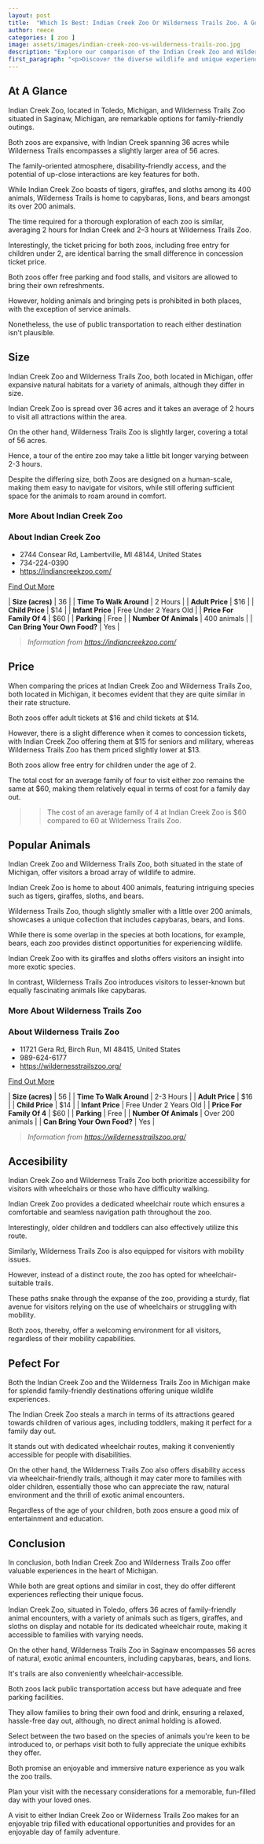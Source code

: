 ```yaml
---
layout: post
title:  "Which Is Best: Indian Creek Zoo Or Wilderness Trails Zoo. A Guide To Which Is The Best Zoo In Michigan, USA"
author: reece
categories: [ zoo ]
image: assets/images/indian-creek-zoo-vs-wilderness-trails-zoo.jpg
description: "Explore our comparison of the Indian Creek Zoo and Wilderness Trails Zoo. Uncover the unique attractions, animals, and experiences each zoo offers, and plan your perfect family outing with our comprehensive guide."
first_paragraph: "<p>Discover the diverse wildlife and unique experiences that Indian Creek Zoo and Wilderness Trails Zoo offer.</p><p>Both located in Michigan, USA, these two zoos offer a blend of education and fun for the entire family.</p><p>With a focus on special encounters, nature, and disability access, these zoos ensure your visit is worthwhile.</p><p>Whether you're charmed by Indian Creek's tigers and giraffes or intrigued by Wilderness Trails's capybaras and lions, you're in for a treat.</p><p>Plan your visit using our comprehensive guide that details location, pricing, accessibility, amenities, and the zoo's prominent animals.</p>"
---
```


<div class="overview" markdown="1"> 

## At A Glance 

Indian Creek Zoo, located in Toledo, Michigan, and Wilderness Trails Zoo situated in Saginaw, Michigan, are remarkable options for family-friendly outings. 

Both zoos are expansive, with Indian Creek spanning 36 acres while Wilderness Trails encompasses a slightly larger area of 56 acres. 

The family-oriented atmosphere, disability-friendly access, and the potential of up-close interactions are key features for both. 

While Indian Creek Zoo boasts of tigers, giraffes, and sloths among its 400 animals, Wilderness Trails is home to capybaras, lions, and bears amongst its over 200 animals. 

The time required for a thorough exploration of each zoo is similar, averaging 2 hours for Indian Creek and 2–3 hours at Wilderness Trails Zoo. 

Interestingly, the ticket pricing for both zoos, including free entry for children under 2, are identical barring the small difference in concession ticket price. 

Both zoos offer free parking and food stalls, and visitors are allowed to bring their own refreshments. 

However, holding animals and bringing pets is prohibited in both places, with the exception of service animals. 

Nonetheless, the use of public transportation to reach either destination isn't plausible.

</div>
    
    

## Size 

Indian Creek Zoo and Wilderness Trails Zoo, both located in Michigan, offer expansive natural habitats for a variety of animals, although they differ in size. 

Indian Creek Zoo is spread over 36 acres and it takes an average of 2 hours to visit all attractions within the area. 

On the other hand, Wilderness Trails Zoo is slightly larger, covering a total of 56 acres. 

Hence, a tour of the entire zoo may take a little bit longer varying between 2-3 hours. 

Despite the differing size, both Zoos are designed on a human-scale, making them easy to navigate for visitors, while still offering sufficient space for the animals to roam around in comfort.
<div class="overview" markdown="1" id="wyntk-indian-creek-zoo"> 

### More About Indian Creek Zoo

<div class="find-out-more" markdown="1">

### About Indian Creek Zoo

- 2744 Consear Rd, Lambertville, MI 48144, United States
- 734-224-0390
- <a href="https://indiancreekzoo.com/">https://indiancreekzoo.com/</a>



<a class="subscribe btn" href="https://indiancreekzoo.com/">Find Out More</a>

</div>


    

| **Size (acres)** | 36 |
| **Time To Walk Around** | 2 Hours |
| **Adult Price** | $16 |
| **Child Price** | $14 |
| **Infant Price** | Free Under 2 Years Old |
| **Price For Family Of 4** | $60 |
| **Parking** | Free |
| **Number Of Animals** | 400 animals |
| **Can Bring Your Own Food?** | Yes |


> *Information from https://indiancreekzoo.com/* 



</div>



## Price 

When comparing the prices at Indian Creek Zoo and Wilderness Trails Zoo, both located in Michigan, it becomes evident that they are quite similar in their rate structure. 

Both zoos offer adult tickets at $16 and child tickets at $14. 

However, there is a slight difference when it comes to concession tickets, with Indian Creek Zoo offering them at $15 for seniors and military, whereas Wilderness Trails Zoo has them priced slightly lower at $13. 

Both zoos allow free entry for children under the age of 2. 

The total cost for an average family of four to visit either zoo remains the same at $60, making them relatively equal in terms of cost for a family day out.

>> The cost of an average family of 4 at Indian Creek Zoo is $60 compared to 60 at Wilderness Trails Zoo.



## Popular Animals 

Indian Creek Zoo and Wilderness Trails Zoo, both situated in the state of Michigan, offer visitors a broad array of wildlife to admire. 

Indian Creek Zoo is home to about 400 animals, featuring intriguing species such as tigers, giraffes, sloths, and bears. 

Wilderness Trails Zoo, though slightly smaller with a little over 200 animals, showcases a unique collection that includes capybaras, bears, and lions. 

While there is some overlap in the species at both locations, for example, bears, each zoo provides distinct opportunities for experiencing wildlife. 

Indian Creek Zoo with its giraffes and sloths offers visitors an insight into more exotic species. 

In contrast, Wilderness Trails Zoo introduces visitors to lesser-known but equally fascinating animals like capybaras.
<div class="overview" markdown="1"id="wyntk-wilderness-trails-zoo"> 

### More About Wilderness Trails Zoo

<div class="find-out-more" markdown="1">

### About Wilderness Trails Zoo

- 11721 Gera Rd, Birch Run, MI 48415, United States
- 989-624-6177
- <a href="https://wildernesstrailszoo.org/">https://wildernesstrailszoo.org/</a>



<a class="subscribe btn" href="https://wildernesstrailszoo.org/">Find Out More</a>

</div>


    

| **Size (acres)** | 56 |
| **Time To Walk Around** | 2-3 Hours |
| **Adult Price** | $16 |
| **Child Price** | $14 |
| **Infant Price** | Free Under 2 Years Old |
| **Price For Family Of 4** | $60 |
| **Parking** | Free |
| **Number Of Animals** | Over 200 animals |
| **Can Bring Your Own Food?** | Yes |


> *Information from https://wildernesstrailszoo.org/* 



</div>



## Accesibility 

Indian Creek Zoo and Wilderness Trails Zoo both prioritize accessibility for visitors with wheelchairs or those who have difficulty walking. 

Indian Creek Zoo provides a dedicated wheelchair route which ensures a comfortable and seamless navigation path throughout the zoo. 

Interestingly, older children and toddlers can also effectively utilize this route. 

Similarly, Wilderness Trails Zoo is also equipped for visitors with mobility issues. 

However, instead of a distinct route, the zoo has opted for wheelchair-suitable trails. 

These paths snake through the expanse of the zoo, providing a sturdy, flat avenue for visitors relying on the use of wheelchairs or struggling with mobility. 

Both zoos, thereby, offer a welcoming environment for all visitors, regardless of their mobility capabilities.

## Pefect For 

Both the Indian Creek Zoo and the Wilderness Trails Zoo in Michigan make for splendid family-friendly destinations offering unique wildlife experiences. 

The Indian Creek Zoo steals a march in terms of its attractions geared towards children of various ages, including toddlers, making it perfect for a family day out. 

It stands out with dedicated wheelchair routes, making it conveniently accessible for people with disabilities. 

On the other hand, the Wilderness Trails Zoo also offers disability access via wheelchair-friendly trails, although it may cater more to families with older children, essentially those who can appreciate the raw, natural environment and the thrill of exotic animal encounters. 

Regardless of the age of your children, both zoos ensure a good mix of entertainment and education.

## Conclusion 

In conclusion, both Indian Creek Zoo and Wilderness Trails Zoo offer valuable experiences in the heart of Michigan. 

While both are great options and similar in cost, they do offer different experiences reflecting their unique focus. 

Indian Creek Zoo, situated in Toledo, offers 36 acres of family-friendly animal encounters, with a variety of animals such as tigers, giraffes, and sloths on display and notable for its dedicated wheelchair route, making it accessible to families with varying needs.

On the other hand, Wilderness Trails Zoo in Saginaw encompasses 56 acres of natural, exotic animal encounters, including capybaras, bears, and lions. 

It's trails are also conveniently wheelchair-accessible.

Both zoos lack public transportation access but have adequate and free parking facilities. 

They allow families to bring their own food and drink, ensuring a relaxed, hassle-free day out, although, no direct animal holding is allowed. 



Select between the two based on the species of animals you're keen to be introduced to, or perhaps visit both to fully appreciate the unique exhibits they offer. 

Both promise an enjoyable and immersive nature experience as you walk the zoo trails. 

Plan your visit with the necessary considerations for a memorable, fun-filled day with your loved ones. 



A visit to either Indian Creek Zoo or Wilderness Trails Zoo makes for an enjoyable trip filled with educational opportunities and provides for an enjoyable day of family adventure.